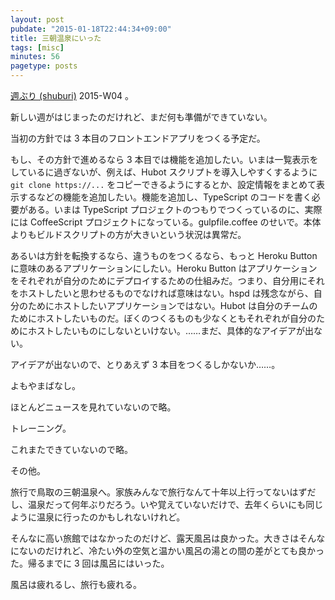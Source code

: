 ```yaml
---
layout: post
pubdate: "2015-01-18T22:44:34+09:00"
title: 三朝温泉にいった
tags: [misc]
minutes: 56
pagetype: posts
---
```

[週ぶり (shuburi)][shuburi] 2015-W04 。

新しい週がはじまったのだけれど、まだ何も準備ができていない。

当初の方針では 3 本目のフロントエンドアプリをつくる予定だ。

もし、その方針で進めるなら 3 本目では機能を追加したい。いまは一覧表示をしているに過ぎないが、例えば、Hubot スクリプトを導入しやすくするように `git clone https://...` をコピーできるようにするとか、設定情報をまとめて表示するなどの機能を追加したい。機能を追加し、TypeScript のコードを書く必要がある。いまは TypeScript プロジェクトのつもりでつくっているのに、実際には CoffeeScript プロジェクトになっている。gulpfile.coffee のせいで。本体よりもビルドスクリプトの方が大きいという状況は異常だ。

あるいは方針を転換するなら、違うものをつくるなら、もっと Heroku Button に意味のあるアプリケーションにしたい。Heroku Button はアプリケーションをそれぞれが自分のためにデプロイするための仕組みだ。つまり、自分用にそれをホストしたいと思わせるものでなければ意味はない。hspd は残念ながら、自分のためにホストしたいアプリケーションではない。Hubot は自分のチームのためにホストしたいものだ。ぼくのつくるものも少なくともそれぞれが自分のためにホストしたいものにしないといけない。……まだ、具体的なアイデアが出ない。

アイデアが出ないので、とりあえず 3 本目をつくるしかないか……。

よもやまばなし。

ほとんどニュースを見れていないので略。

トレーニング。

これまたできていないので略。

その他。

旅行で鳥取の三朝温泉へ。家族みんなで旅行なんて十年以上行ってないはずだし、温泉だって何年ぶりだろう。いや覚えていないだけで、去年くらいにも同じように温泉に行ったのかもしれないけれど。

そんなに高い旅館ではなかったのだけど、露天風呂は良かった。大きさはそんなにないのだけれど、冷たい外の空気と温かい風呂の湯との間の差がとても良かった。帰るまでに 3 回は風呂にはいった。

風呂は疲れるし、旅行も疲れる。

[shuburi]: http://shuburi.org
